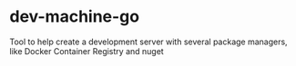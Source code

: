 # dev-machine-go
Tool to help create a development server with several package managers, like Docker Container Registry and nuget
